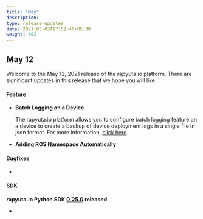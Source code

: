 ```yaml
---
title: "May"
description:
type: release-updates
date: 2021-05-03T17:52:46+05:30
weight: 902
---
```

 
 
## May 12
Welcome to the May 12, 2021 release of the rapyuta.io platform. There
are significant updates in this release that we hope you will like.
 
#### Feature
 
* **Batch Logging on a Device**

    The rapyuta.io platform allows you to configure batch logging feature on a device to create a backup of device deployment logs in a single file in json format. For more information, [click here]().

* **Adding ROS Namespace Automatically**
    
    

#### Bugfixes
* 
 
 
#### SDK
 
**rapyuta.io Python SDK [0.25.0](/3_how-tos/35_tooling_and_debugging/rapyuta-io-python-sdk/#installation) released**.
 
* 

 
 
 
 

